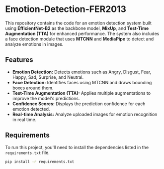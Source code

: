 # Emotion-Detection-FER2013

This repository contains the code for an emotion detection system built using **EfficientNet-B2** as the backbone model, **MixUp**, and **Test-Time Augmentation (TTA)** for enhanced performance. The system also includes a face detection module that uses **MTCNN** and **MediaPipe** to detect and analyze emotions in images.

## Features

- **Emotion Detection:** Detects emotions such as Angry, Disgust, Fear, Happy, Sad, Surprise, and Neutral.
- **Face Detection:** Identifies faces using MTCNN and draws bounding boxes around them.
- **Test-Time Augmentation (TTA):** Applies multiple augmentations to improve the model's predictions.
- **Confidence Scores:** Displays the prediction confidence for each emotion detected.
- **Real-time Analysis:** Analyze uploaded images for emotion recognition in real time.

## Requirements

To run this project, you'll need to install the dependencies listed in the `requirements.txt` file.

```bash
pip install -r requirements.txt
